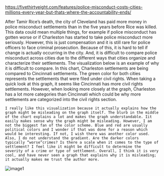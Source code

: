 https://fivethirtyeight.com/features/police-misconduct-costs-cities-millions-every-year-but-thats-where-the-accountability-ends/ 

After Tamir Rice’s death, the city of Cleveland has paid more money in police misconduct settlements than in the five years before Rice was killed. This data could mean multiple things, for example if police misconduct has gotten worse or if Charleston has started to take police misconduct more seriously. However, this is just compensation and it is still rare for police officers to face criminal prosecution. Because of this, it is hard to tell if change is actually occurring in the city. And, it is difficult to compare police misconduct across cities due to the different ways that cities organize and characterize their settlements. The visualization below is an example of why it is difficult to compare. In this chart, Charleston settlements are being compared to Cincinnati settlements. The green color for both cities represents the settlements that were filed under civil rights. When taking a quick look at this graph, it seems like Cincinnati has more civil rights settlements. However, when looking more closely at the graph, Charleston has a lot more categories than Cincinnati which could be why more settlements are categorized into the civil rights section. 

  	I really like this visualization because it actually explains how the graph might be misleading on the graph itself. The blurb in the middle of the chart explains a lot and makes the graph understandable. Iit easily makes sense why the graph might be misleading. However, I am not the biggest fan of the color scheme. Blue and red are usually political colors and I wonder if that was done for a reason which would be interesting. If not, I wish there was another color used. Also, I do not understand the gradient. Are the darker colors typically “worse”crimes? Is there a scale when it comes to the type of settlement? I feel like it might be difficult to determine the severity of a crime or type of settlement. Overall, I think it is very cool, and have never seen a graph that explains why it is misleading; it actually makes me trust the author more.
![image1](https://github.com/vlm-wpi/reflections/blob/c651aea12fb004791f4fe90441c8ec9510f12136/image4.webp)
